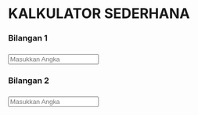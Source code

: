    # KALKULATOR SEDERHANA
   ### Bilangan 1 
   ### <input type="text" name="bil1" placeholder="Masukkan Angka">
   ### Bilangan 2
   ### <input type="text" name="bil2" placeholder="Masukkan Angka">
